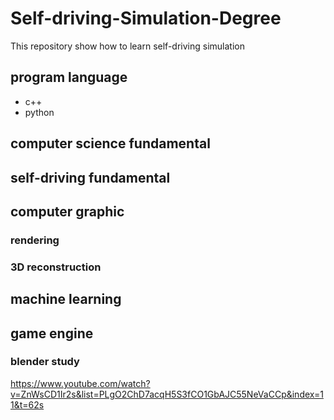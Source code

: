 # Self-driving-Simulation-Degree

This repository show how to learn self-driving simulation

## program language

- c++
- python

## computer science fundamental

## self-driving fundamental

## computer graphic 

### rendering

### 3D reconstruction

## machine learning

## game engine
### blender study
https://www.youtube.com/watch?v=ZnWsCD1Ir2s&list=PLgO2ChD7acqH5S3fCO1GbAJC55NeVaCCp&index=11&t=62s
